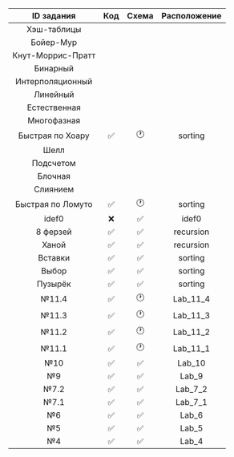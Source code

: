 | ID задания | Код | Схема | Расположение |                                                 
| :----: | :----: | :----: | :----: |
| Хэш-таблицы  |  |  |  |
| Бойер-Мур |  |  |  |
| Кнут-Моррис-Пратт |  |  |  |
| Бинарный |  |  |  |
| Интерполяционный |  |  |  |
| Линейный |  |  |  |
| Естественная  |  |  |  |
| Многофазная |  |  |  |
| Быстрая по Хоару | ✅ | 🕐 | sorting |
| Шелл |  |  |  |
| Подсчетом |  |  |  |
| Блочная  |  |  |  |
| Слиянием |  |  |  |
| Быстрая по Ломуто | ✅ | 🕐 | sorting |
| idef0 | ❌ | ✅ | idef0 |
| 8 ферзей | ✅ | ✅ | recursion |
| Ханой | ✅ | ✅ | recursion |
| Вставки | ✅ | ✅ | sorting |
| Выбор | ✅ | ✅ | sorting |
| Пузырёк | ✅ | ✅ | sorting |
| №11.4 | ✅ | 🕐 | Lab_11_4 |
| №11.3 | ✅ | 🕐 | Lab_11_3 |
| №11.2 | ✅ | 🕐 | Lab_11_2 |
| №11.1 | ✅ | 🕐 | Lab_11_1 |
| №10 | ✅ | ✅ | Lab_10 |
| №9 | ✅ | ✅ | Lab_9 |
| №7.2 | ✅ | ✅ | Lab_7_2 |
| №7.1 | ✅ | ✅ | Lab_7_1 |
| №6 | ✅ | ✅ | Lab_6 |
| №5 | ✅ | ✅ | Lab_5 |
| №4 | ✅ | ✅ | Lab_4 |
